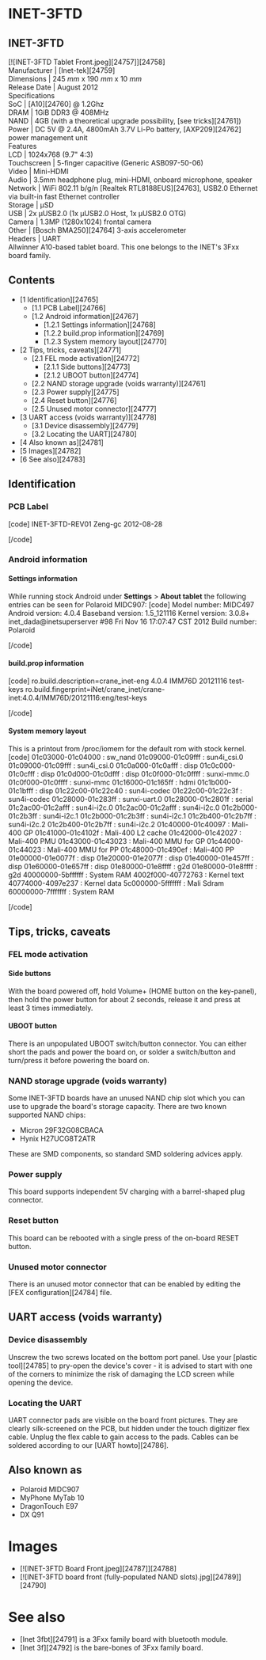 # INET-3FTD
INET-3FTD  
---  
[![INET-3FTD Tablet Front.jpeg][24757]][24758]  
Manufacturer |  [Inet-tek][24759]  
Dimensions |  245 _mm_ x 190 _mm_ x 10 _mm_  
Release Date |  August 2012   
Specifications   
SoC |  [A10][24760] @ 1.2Ghz   
DRAM |  1GiB DDR3 @ 408MHz   
NAND |  4GB (with a theoretical upgrade possibility, [see tricks][24761])   
Power |  DC 5V @ 2.4A, 4800mAh 3.7V Li-Po battery, [AXP209][24762] power management unit   
Features   
LCD |  1024x768 (9.7" 4:3)   
Touchscreen |  5-finger capacitive (Generic ASB097-50-06)   
Video |  Mini-HDMI   
Audio |  3.5mm headphone plug, mini-HDMI, onboard microphone, speaker   
Network |  WiFi 802.11 b/g/n [Realtek RTL8188EUS][24763], USB2.0 Ethernet via built-in fast Ethernet controller   
Storage |  µSD   
USB |  2x µUSB2.0 (1x µUSB2.0 Host, 1x µUSB2.0 OTG)   
Camera |  1.3MP (1280x1024) frontal camera   
Other |  [Bosch BMA250][24764] 3-axis accelerometer   
Headers |  UART   
Allwinner A10-based tablet board. This one belongs to the INET's 3Fxx board family. 
## Contents
  * [1 Identification][24765]
    * [1.1 PCB Label][24766]
    * [1.2 Android information][24767]
      * [1.2.1 Settings information][24768]
      * [1.2.2 build.prop information][24769]
      * [1.2.3 System memory layout][24770]
  * [2 Tips, tricks, caveats][24771]
    * [2.1 FEL mode activation][24772]
      * [2.1.1 Side buttons][24773]
      * [2.1.2 UBOOT button][24774]
    * [2.2 NAND storage upgrade (voids warranty)][24761]
    * [2.3 Power supply][24775]
    * [2.4 Reset button][24776]
    * [2.5 Unused motor connector][24777]
  * [3 UART access (voids warranty)][24778]
    * [3.1 Device disassembly][24779]
    * [3.2 Locating the UART][24780]
  * [4 Also known as][24781]
  * [5 Images][24782]
  * [6 See also][24783]

## Identification
### PCB Label
[code] 
    INET-3FTD-REV01
    Zeng-gc 2012-08-28
    
[/code]
### Android information
#### Settings information
While running stock Android under **Settings** > **About tablet** the following entries can be seen for Polaroid MIDC907: 
[code] 
    Model number: MIDC497
    Android version: 4.0.4
    Baseband version: 1.5_121116
    Kernel version: 3.0.8+ inet_dada@inetsuperserver #98 Fri Nov 16 17:07:47 CST 2012
    Build number: Polaroid
    
[/code]
#### build.prop information
[code] 
    ro.build.description=crane_inet-eng 4.0.4 IMM76D 20121116 test-keys
    ro.build.fingerprint=iNet/crane_inet/crane-inet:4.0.4/IMM76D/20121116:eng/test-keys
    
[/code]
#### System memory layout
This is a printout from /proc/iomem for the default rom with stock kernel. 
[code] 
    01c03000-01c04000 : sw_nand
    01c09000-01c09fff : sun4i_csi.0
      01c09000-01c09fff : sun4i_csi.0
    01c0a000-01c0afff : disp
    01c0c000-01c0cfff : disp
    01c0d000-01c0dfff : disp
    01c0f000-01c0ffff : sunxi-mmc.0
      01c0f000-01c0ffff : sunxi-mmc
    01c16000-01c165ff : hdmi
    01c1b000-01c1bfff : disp
    01c22c00-01c22c40 : sun4i-codec
      01c22c00-01c22c3f : sun4i-codec
    01c28000-01c283ff : sunxi-uart.0
      01c28000-01c2801f : serial
    01c2ac00-01c2afff : sun4i-i2c.0
      01c2ac00-01c2afff : sun4i-i2c.0
    01c2b000-01c2b3ff : sun4i-i2c.1
      01c2b000-01c2b3ff : sun4i-i2c.1
    01c2b400-01c2b7ff : sun4i-i2c.2
      01c2b400-01c2b7ff : sun4i-i2c.2
    01c40000-01c40097 : Mali-400 GP
    01c41000-01c4102f : Mali-400 L2 cache
    01c42000-01c42027 : Mali-400 PMU
    01c43000-01c43023 : Mali-400 MMU for GP
    01c44000-01c44023 : Mali-400 MMU for PP
    01c48000-01c490ef : Mali-400 PP
    01e00000-01e0077f : disp
    01e20000-01e2077f : disp
    01e40000-01e457ff : disp
    01e60000-01e657ff : disp
    01e80000-01e8ffff : g2d
      01e80000-01e8ffff : g2d
    40000000-5bffffff : System RAM
      4002f000-40772763 : Kernel text
      40774000-4097e237 : Kernel data
    5c000000-5fffffff : Mali Sdram
    60000000-7fffffff : System RAM
    
[/code]
## Tips, tricks, caveats
### FEL mode activation
#### Side buttons
With the board powered off, hold Volume+ (HOME button on the key-panel), then hold the power button for about 2 seconds, release it and press at least 3 times immediately. 
#### UBOOT button
There is an unpopulated UBOOT switch/button connector. You can either short the pads and power the board on, or solder a switch/button and turn/press it before powering the board on. 
### NAND storage upgrade (voids warranty)
Some INET-3FTD boards have an unused NAND chip slot which you can use to upgrade the board's storage capacity. There are two known supported NAND chips: 
  * Micron 29F32G08CBACA
  * Hynix H27UCG8T2ATR

These are SMD components, so standard SMD soldering advices apply. 
### Power supply
This board supports independent 5V charging with a barrel-shaped plug connector. 
### Reset button
This board can be rebooted with a single press of the on-board RESET button. 
### Unused motor connector
There is an unused motor connector that can be enabled by editing the [FEX configuration][24784] file. 
## UART access (voids warranty)
### Device disassembly
Unscrew the two screws located on the bottom port panel. Use your [plastic tool][24785] to pry-open the device's cover - it is advised to start with one of the corners to minimize the risk of damaging the LCD screen while opening the device. 
### Locating the UART
UART connector pads are visible on the board front pictures. They are clearly silk-screened on the PCB, but hidden under the touch digitizer flex cable. Unplug the flex cable to gain access to the pads. Cables can be soldered according to our [UART howto][24786]. 
## Also known as
  * Polaroid MIDC907
  * MyPhone MyTab 10
  * DragonTouch E97
  * DX Q91

# Images
  * [![INET-3FTD Board Front.jpeg][24787]][24788]
  * [![INET-3FTD board front \(fully-populated NAND slots\).jpg][24789]][24790]

# See also
  * [Inet 3fbt][24791] is a 3Fxx family board with bluetooth module.
  * [Inet 3f][24792] is the bare-bones of 3Fxx family board.
